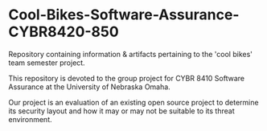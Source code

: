 # Cool-Bikes-Software-Assurance-CYBR8420-850
Repository containing information &amp; artifacts pertaining to the 'cool bikes' team semester project.

This repository is devoted to the group project for CYBR 8410 Software Assurance at the University of Nebraska Omaha. 

Our project is an evaluation of an existing open source project to determine its security layout and how it may or may not be suitable to its threat environment. 
